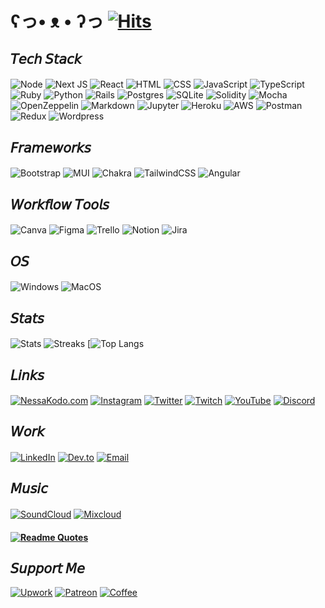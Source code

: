# ʕっ• ᴥ • ʔっ [![Hits](https://hits.seeyoufarm.com/api/count/incr/badge.svg?url=https%3A%2F%2Fgithub.com%2Fgjbae1212%2Fhit-counter&count_bg=%23b325ae&title_bg=%23555555&icon=&icon_color=%23E7E7E7&title=hits&edge_flat=false)](https://hits.seeyoufarm.com)

## 𝘛𝘦𝘤𝘩 𝘚𝘵𝘢𝘤𝘬

#### 
![Node](https://img.shields.io/badge/Node.js-b325ae?style=for-the-badge&logo=nodedotjs&logoColor=white)
![Next JS](https://img.shields.io/badge/Next-b325ae?style=for-the-badge&logo=next.js&logoColor=white)
![React](https://img.shields.io/badge/react-b325ae?style=for-the-badge&logo=react&logoColor=white)
![HTML](https://img.shields.io/badge/HTML5-b325ae?style=for-the-badge&logo=html5&logoColor=white)
![CSS](https://img.shields.io/badge/CSS3-b325ae?style=for-the-badge&logo=css3&logoColor=white)
![JavaScript](https://img.shields.io/badge/javascript-b325ae?style=for-the-badge&logo=javascript&logoColor=white)
![TypeScript](https://img.shields.io/badge/TypeScript-b325ae?style=for-the-badge&logo=typescript&logoColor=white)
![Ruby](https://img.shields.io/badge/ruby-b325ae?style=for-the-badge&logo=ruby&logoColor=white)
![Python](https://img.shields.io/badge/Python-b325ae?style=for-the-badge&logo=python&logoColor=white)
![Rails](https://img.shields.io/badge/rails-b325ae?style=for-the-badge&logo=ruby-on-rails&logoColor=white)
![Postgres](https://img.shields.io/badge/postgres-b325ae?style=for-the-badge&logo=postgresql&logoColor=white)
![SQLite](https://img.shields.io/badge/sqlite-b325ae?style=for-the-badge&logo=sqlite&logoColor=white)
![Solidity](https://img.shields.io/badge/Solidity-b325ae?style=for-the-badge&logo=solidity&logoColor=white)
![Mocha](https://img.shields.io/badge/Mocha-b325ae?style=for-the-badge&logo=Mocha&logoColor=white)
![OpenZeppelin](https://img.shields.io/badge/OpenZeppelin-b325ae?logo=OpenZeppelin&logoColor=fff&style=for-the-badge)
![Markdown](https://img.shields.io/badge/markdown-b325ae?style=for-the-badge&logo=markdown&logoColor=white)
![Jupyter](https://img.shields.io/badge/Jupyter-b325ae?&style=for-the-badge&logo=Jupyter&logoColor=white)
![Heroku](https://img.shields.io/badge/heroku-b325ae?style=for-the-badge&logo=heroku&logoColor=white)
![AWS](https://img.shields.io/badge/Amazon_AWS-b325ae?style=for-the-badge&logo=amazonaws&logoColor=white)
![Postman](https://img.shields.io/badge/Postman-b325ae?style=for-the-badge&logo=Postman&logoColor=white)
![Redux](https://img.shields.io/badge/Redux-b325ae?style=for-the-badge&logo=redux&logoColor=white)
![Wordpress](https://img.shields.io/badge/Wordpress-b325ae?style=for-the-badge&logo=wordpress&logoColor=white)


## 𝘍𝘳𝘢𝘮𝘦𝘸𝘰𝘳𝘬𝘴

#### 
![Bootstrap](https://img.shields.io/badge/bootstrap-b325ae?style=for-the-badge&logo=bootstrap&logoColor=white)
![MUI](https://img.shields.io/badge/Material%20UI-b325ae?style=for-the-badge&logo=mui&logoColor=white)
![Chakra](https://img.shields.io/badge/Chakra--UI-b325ae?style=for-the-badge&logo=chakra-ui&logoColor=white)
![TailwindCSS](https://img.shields.io/badge/tailwindcss-b325ae?style=for-the-badge&logo=tailwind-css&logoColor=white)
![Angular](https://img.shields.io/badge/Angular-b325ae?style=for-the-badge&logo=angular&logoColor=white)


## 𝘞𝘰𝘳𝘬𝘧𝘭𝘰𝘸 𝘛𝘰𝘰𝘭𝘴

#### 
![Canva](https://img.shields.io/badge/Canva-b325ae?style=for-the-badge&logo=Canva&logoColor=white)
![Figma](https://img.shields.io/badge/Figma-b325ae?style=for-the-badge&logo=figma&logoColor=white)
![Trello](https://img.shields.io/badge/Trello-b325ae?style=for-the-badge&logo=trello&logoColor=white)
![Notion](https://img.shields.io/badge/Notion-b325ae?style=for-the-badge&logo=notion&logoColor=white)
![Jira](https://img.shields.io/badge/Jira-b325ae?style=for-the-badge&logo=Jira&logoColor=white)

## 𝘖𝘚

#### 
![Windows](https://img.shields.io/badge/Windows-b325ae?style=for-the-badge&logo=windows&logoColor=white)
![MacOS](https://img.shields.io/badge/mac%20os-b325ae?style=for-the-badge&logo=apple&logoColor=white)

## 𝘚𝘵𝘢𝘵𝘴

#### 
![Stats](https://github-readme-stats.herokuapp.com/?user=nessakodo&theme=synthwave)
![Streaks](https://github-readme-streak-stats.herokuapp.com/?user=nessakodo&theme=synthwave)
[![Top Langs](https://github-readme-stats.herokuapp.com/?user=nessakodo&layout=compact&theme=synthwave)

<!-- ![Graph](https://github-readme-activity-graph.cyclic.app/graph?username=nessakodo&theme=minimal)
![Profile](https://github-profile-summary-cards.vercel.app/api/cards/profile-details?username=nessakodo&theme=vue) -->


## 𝘓𝘪𝘯𝘬𝘴

#### 
[![NessaKodo.com](https://img.shields.io/badge/nessakodo.com-b325ae?style=for-the-badge&logo=About.me&logoColor=white)](https://www.nessakodo.com)
[![Instagram](https://img.shields.io/badge/Instagram-b325ae?style=for-the-badge&logo=instagram&logoColor=white)](https://www.instagram.com/nessakodo/)
[![Twitter](https://img.shields.io/badge/Twitter-b325ae?style=for-the-badge&logo=twitter&logoColor=white)](https://twitter.com/NessaKodo)
[![Twitch](https://img.shields.io/badge/Twitch-b325ae?style=for-the-badge&logo=twitch&logoColor=white)](https://www.twitch.tv/nessakodo)
[![YouTube](https://img.shields.io/badge/YouTube-b325ae?style=for-the-badge&logo=youtube&logoColor=white)](https://www.youtube.com/channel/UCWZbQMDx7YjkRh6M8bkrbIA)
[![Discord](https://img.shields.io/badge/Discord-b325ae?style=for-the-badge&logo=discord&logoColor=white)](https://discord.gg/KPsWXyK9cz)


## 𝘞𝘰𝘳𝘬

####
[![LinkedIn](https://img.shields.io/badge/LinkedIn-b325ae?style=for-the-badge&logo=linkedin&logoColor=white)](https://www.linkedin.com/in/nessakodo/)
[![Dev.to](https://img.shields.io/badge/dev.to-b325ae?style=for-the-badge&logo=dev.to&logoColor=white)](https://dev.to/nessakodo)
[![Email](https://img.shields.io/badge/Gmail-b325ae?style=for-the-badge&logo=gmail&logoColor=white)](mailto:nessakodo@gmail.com)


## 𝘔𝘶𝘴𝘪𝘤

#### 

[![SoundCloud](https://img.shields.io/badge/SoundCloud-b325ae?style=for-the-badge&logo=soundcloud&logoColor=white)](https://soundcloud.com/nessakodo)
[![Mixcloud](https://img.shields.io/badge/mix%20cloud-b325ae?style=for-the-badge&logo=mixcloud&logoColor=white)](https://www.mixcloud.com/nessakodo/)



####
#### [![Readme Quotes](https://quotes-github-readme.vercel.app/api?type=horizontal&theme=catppuccin_mocha&quote=Don’t+think+you+are,+know+you+are.&author=Morpheus)](https://github.com/piyushsuthar/github-readme-quotes)


## 𝘚𝘶𝘱𝘱𝘰𝘳𝘵 𝘔𝘦

[![Upwork](https://img.shields.io/badge/UpWork-b325ae?style=for-the-badge&logo=Upwork&logoColor=white)](https://www.upwork.com/freelancers/~01bfd66cd60c9efc0a?viewMode=1)
[![Patreon](https://img.shields.io/badge/Patreon-b325ae?style=for-the-badge&logo=patreon&logoColor=white)](https://www.patreon.com/nessakodo)
[![Coffee](https://img.shields.io/badge/Buy_Me_A_Coffee-b325ae?style=for-the-badge&logo=buy-me-a-coffee&logoColor=white)](https://www.buymeacoffee.com/nessakodo?new=1)